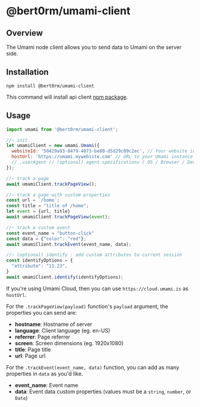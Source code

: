 # @bert0rm/umami-client

## Overview

The Umami node client allows you to send data to Umami on the server side.

## Installation

```shell
npm install @bert0rm/umami-client
```

This command will install api client [npm package](https://www.npmjs.com/package/@bert0rm/umami-client).
## Usage

```js
import umami from '@bert0rm/umami-client';

//~ init
let umamiClient = new umami.Umami({
  websiteId: '50429a93-8479-4073-be80-d5d29c09c2ec', // Your website id
  hostUrl: 'https://umami.mywebsite.com' // URL to your Umami instance
  // ,userAgent // (optional) agent specifications ( OS / Browser / Device )
});

//~ track a page
await umamiClient.trackPageView();

//~ track a page with custom properties
const url = `/home`;
const title = "title of /home";
let event = {url, title}
await umamiClient.trackPageView(event);

//~ track a custom event
const event_name = "button-click"
const data = {"color": "red"};
await umamiClient.trackEvent(event_name, data);

//~ (optional) identify : add custom attributes to current session
const identifyOptions = {
  "attribute": "11.23",
}
await umamiClient.identify(identifyOptions);
```

If you're using Umami Cloud, then you can use `https://cloud.umami.is` as `hostUrl`.

For the `.trackPageView(payload)` function's `payload` argument, the properties you can send are:

- **hostname**: Hostname of server
- **language**: Client language (eg. en-US)
- **referrer**: Page referrer
- **screen**: Screen dimensions (eg. 1920x1080)
- **title**: Page title
- **url**: Page url

For the `.trackEvent(event_name, data)` function, you can add as many properties in `data` as you'd like.
- **event_name**: Event name
- **data**: Event data custom properties (values must be a `string`, `number`, or `Date`)
